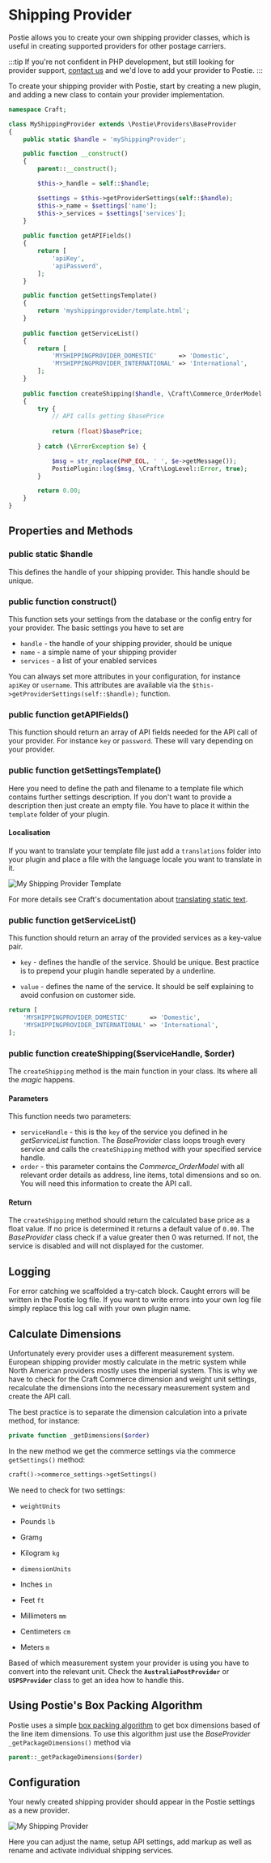 # Shipping Provider

Postie allows you to create your own shipping provider classes, which is useful in creating supported providers for other postage carriers.

:::tip
If you're not confident in PHP development, but still looking for provider support, [contact us](/contact) and we'd love to add your provider to Postie.
:::

To create your shipping provider with Postie, start by creating a new plugin, and adding a new class to contain your provider implementation.

```php
namespace Craft;

class MyShippingProvider extends \Postie\Providers\BaseProvider
{
    public static $handle = 'myShippingProvider';

    public function __construct()
    {
        parent::__construct();

        $this->_handle = self::$handle;

        $settings = $this->getProviderSettings(self::$handle);
        $this->_name = $settings['name'];
        $this->_services = $settings['services'];
    }
    
    public function getAPIFields()
    {
        return [
            'apiKey',
            'apiPassword',
        ];
    }

    public function getSettingsTemplate()
    {
        return 'myshippingprovider/template.html';
    }
    
    public function getServiceList()
    {
        return [
            'MYSHIPPINGPROVIDER_DOMESTIC'      => 'Domestic',
            'MYSHIPPINGPROVIDER_INTERNATIONAL' => 'International',
        ];
    }
    
    public function createShipping($handle, \Craft\Commerce_OrderModel $order)
    {
        try {           
            // API calls getting $basePrice
            
            return (float)$basePrice;
            
        } catch (\ErrorException $e) {

            $msg = str_replace(PHP_EOL, ' ', $e->getMessage());
            PostiePlugin::log($msg, \Craft\LogLevel::Error, true);
        }

        return 0.00;
    }
}
```

## Properties and Methods

### public static $handle

This defines the handle of your shipping provider. This handle should be unique.

### public function construct()

This function sets your settings from the database or the config entry for your provider. The basic settings you have to set are

- `handle` - the handle of your shipping provider, should be unique
- `name` - a simple name of your shipping provider
- `services` - a list of your enabled services

You can always set more attributes in your configuration, for instance `apiKey` or `username`. This attributes are available via the `$this->getProviderSettings(self::$handle);` function.

### public function getAPIFields()

This function should return an array of API fields needed for the API call of your provider. For instance `key` or `password`. These will vary depending on your provider.

### public function getSettingsTemplate()

Here you need to define the path and filename to a template file which contains further settings description. If you don't want to provide a description then just create an empty file. You have to place it within the `template` folder of your plugin.

#### Localisation

If you want to translate your template file just add a `translations` folder into your plugin and place a file with the language locale you want to translate in it.

![My Shipping Provider Template](/docs/screenshots/my-shipping-provider-template.png)

For more details see Craft's documentation about [translating static text](https://craftcms.com/support/static-translations).

### public function getServiceList()

This function should return an array of the provided services as a key-value pair.

- `key` - defines the handle of the service. Should be unique. Best practice is to prepend your plugin handle seperated by a underline.

- `value` - defines the name of the service. It should be self explaining to avoid confusion on customer side.

```php
return [
    'MYSHIPPINGPROVIDER_DOMESTIC'      => 'Domestic',
    'MYSHIPPINGPROVIDER_INTERNATIONAL' => 'International',
];
```

### public function createShipping($serviceHandle, $order)

The `createShipping` method is the main function in your class. Its where all the _magic_ happens.

#### Parameters

This function needs two parameters:

- `serviceHandle` - this is the `key` of the service you defined in he _getServiceList_ function. The _BaseProvider_ class loops trough every service and calls the `createShipping` method with your specified service handle.
- `order` - this parameter contains the _Commerce\_OrderModel_ with all relevant order details as address, line items, total dimensions and so on. You will need this information to create the API call.

#### Return

The `createShipping` method should return the calculated base price as a float value. If no price is determined it returns a default value of `0.00`. The _BaseProvider_ class check if a value greater then 0 was returned. If not, the service is disabled and will not displayed for the customer.

## Logging

For error catching we scaffolded a try-catch block. Caught errors will be written in the Postie log file. If you want to write errors into your own log file simply replace this log call with your own plugin name.

## Calculate Dimensions

Unfortunately every provider uses a different measurement system. European shipping provider mostly calculate in the metric system while North American providers mostly uses the imperial system. This is why we have to check for the Craft Commerce dimension and weight unit settings, recalculate the dimensions into the necessary measurement system and create the API call.

The best practice is to separate the dimension calculation into a private method, for instance:

```php
private function _getDimensions($order)
```

In the new method we get the commerce settings via the commerce `getSettings()` method:

```php
craft()->commerce_settings->getSettings()
```

We need to check for two settings:

- `weightUnits`

- Pounds `lb`
- Gram`g`
- Kilogram `kg`
- `dimensionUnits`

- Inches `in`
- Feet `ft`
- Millimeters `mm`
- Centimeters `cm`
- Meters `m`

Based of which measurement system your provider is using you have to convert into the relevant unit. Check the **`AustraliaPostProvider`** or **`USPSProvider`** class to get an idea how to handle this.

## Using Postie's Box Packing Algorithm

Postie uses a simple [box packing algorithm](docs:support/faqs) to get box dimensions based of the line item dimensions. To use this algorithm just use the _BaseProvider_ `_getPackageDimensions()` method via

```php
parent::_getPackageDimensions($order)
```

## Configuration

Your newly created shipping provider should appear in the Postie settings as a new provider.

![My Shipping Provider](/docs/screenshots/my-shipping-provider.png)

Here you can adjust the name, setup API settings, add markup as well as rename and activate individual shipping services.